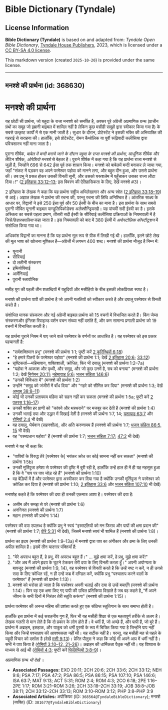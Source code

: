 # Bible Dictionary (Tyndale)

## License Information

**Bible Dictionary (Tyndale)** is based on and adapted from: _Tyndale Open Bible Dictionary_, [Tyndale House Publishers](https://tyndaleopenresources.com/), 2023, which is licensed under a [CC BY-SA 4.0 license](https://creativecommons.org/licenses/by-sa/4.0/legalcode.en).

This markdown version (created `2025-10-20`) is provided under the same license.



--------------------------------

## मनश्शे की प्रार्थना (id: 368630)

मनश्शे की प्रार्थना
===================

यह छोटी सी प्रार्थना, जो यहूदा के राजा मनश्शे को समर्पित है, अक्सर पूरे अंग्रेजी अप्रमाणिक ग्रन्थ (प्राचीन ग्रंथों का समूह जो इब्रानी बाइबल में शामिल नहीं है लेकिन कुछ मसीही समूहों द्वारा स्वीकार किया गया है) के सबसे उत्कृष्ट कार्यों में से एक मानी जाती है। सुधार के दौरान, प्रोटेस्टेंट ने इसकी भक्ति की अभिव्यक्ति की गहराई से सराहना की। हालाँकि, इसे प्रोटेस्टेंट, रोमन कैथोलिक या पूर्वी रूढ़िवादी कलीसिया द्वारा पवित्रशास्त्र नहीं माना जाता है।

पुराना शीर्षक, *बाबेल में बन्दी बनाये जाने के दौरान यहूदा के राजा मनश्शे की प्रार्थना,* आधुनिक शीर्षक और लैटिन शीर्षक, *ओरेशियो मनश्शे* से बेहतर है। पुराने शीर्षक में कहा गया है कि यह प्रार्थना राजा मनश्शे से जुड़ी है, जिन्होंने 696 से 642 ईसा पूर्व तक शासन किया। मनश्शे को बाबेलमें बन्दी बनाकर ले जाया गया, जहाँ "संकट में पड़कर वह अपने परमेश्वर यहोवा को मानने लगा, और बहुत दीन हुआ, और उससे प्रार्थना की। तब प्रभु ने प्रसन्न होकर उसकी विनती सुनी, और उसको यरूशलेम में पहुँचाकर उसका राज्य लौटा दिया।!" ([2 इतिहास 33:12–13](https://ref.ly/2Chr33:12-2Chr33:13); इस विवरण की ऐतिहासिकता के लिए, देखें मनश्शे \#3\)।

2 इतिहास के लेखक ने कहा कि यह प्रार्थना राष्ट्रीय अभिलेखागार और अन्य स्रोत ([2 इतिहास 33:18–19](https://ref.ly/2Chr33:18-2Chr33:19)) से आई। अज्ञात लेखक ने प्रार्थना की रचना की, परन्तु रचना की तिथि अनिश्चित है। आंतरिक साक्ष्य के आधार पर, विद्वानों ने इसे 250 ईसा पूर्व और 50 ईस्वी के बीच का माना है। इस प्रार्थना के साथ सबसे पुरानी जीवित यूनानी बाइबल पाण्डुलिपिकोडेक्स अलेक्सैन्ड्रियसहै। यह पांचवीं सदी ईस्वी का है। इसके अस्तित्व का सबसे पहला प्रमाण, तीसरी सदी ईस्वी के सीरियाई कलीसिया प्रक्रियाओं के नियमावली में है जिसे*डिडास्कालिया* कहा जाता है। इस नियमावली को बाद में 380 ईस्वी में *अपोस्टोलिक कोंस्टीटूशन* में संशोधित किया गया था।

अधिकांश विद्वानों का मानना है कि यह प्रार्थना मूल रूप से ग्रीक में लिखी गई थी। हालाँकि, इतने छोटे लेख की मूल भाषा को खोजना मुश्किल है—अंग्रेजी में लगभग 400 शब्द। मनश्शे की प्रार्थना मौजूद है निम्न में:

* यूनानी
* सीरियाई
* दो लतीनी संस्करण
* इथियोपियाई
* आर्मेनियाई
* पुरानी स्लावोनिक

मसीह युग की पहली तीन शताब्दियों में यहूदियों और मसीहियो के बीच इसकी लोकप्रियता स्पष्ट है।

मनश्शे की प्रार्थना पापी की प्रार्थना है जो अपनी गलतियों को स्वीकार करते है और दयालु परमेश्वर से विनती करते है।

संशोधित मानक संस्करण और नई अंग्रेजी बाइबल प्रार्थना को 15 वचनों में विभाजित करते हैं। किंग जेम्स संस्करणऔर इंग्लिश रिवाइज्ड वर्शन वचन संख्या नहीं दर्शाते हैं, और कम सामान्य प्रणाली प्रार्थना को 19 वचनों में विभाजित करती है।

यह प्रार्थना पुराने नियम में पाए जाने वाले परमेश्वर के वर्णनों पर आधारित है। यह परमेश्वर को इस प्रकार पहचानती है:

* "सर्वशक्तिमान प्रभु" (मनश्शे की प्रार्थना 1:1; पुष्टी करें [2 कुरिन्थियों 6:18](https://ref.ly/2Cor6:18))
* "हे हमारे पितरों के परमेश्वर यहोवा" (मनश्शे की प्रार्थना 1:1; देखें [2 इतिहास 20:6](https://ref.ly/2Chr20:6); [33:12](https://ref.ly/2Chr33:12))
* सृष्टिकर्ता—महिमावान, शक्तिशाली, क्रोधित, फिर भी दयालु (मनश्शे की प्रार्थना 1:2–7a)
* "यहोवा ने आकाश और पृथ्वी, और समुद्र, और जो कुछ उनमें है, सब को बनाया" (मनश्शे की प्रार्थना 1:2; देखें [निर्गमन 20:11](https://ref.ly/Exod20:11); [नहेमायाह 9:6](https://ref.ly/Neh9:6); [भजन संहिता 146:6](https://ref.ly/Ps146:6))
* "उनकी विविधता में" (मनश्शे की प्रार्थना 1:2\)
* उन्होंने "समुद्र को जंजीरों में बाँध दिया" और "गहरे को सीमित कर दिया" (मनश्शे की प्रार्थना 1:3; देखें [अय्यूब 38:8–11](https://ref.ly/Job38:8-Job38:11))
* कोई भी उनकी प्रतापमय महिमा को सहन नहीं कर सकता (मनश्शे की प्रार्थना 1:5a; पुष्टी करें [2 पतरस 1:16–17](https://ref.ly/2Pet1:16-2Pet1:17))
* उनकी शक्ति हर प्राणी को "कांपने और थरथराने" पर मजबूर कर देती है (मनश्शे की प्रार्थना 1:4\)
* उनकी भलाई दया और उद्धार में दिखाई देती है (मनश्शे की प्रार्थना 1:7, 14; [यशायाह 63:7](https://ref.ly/Isa63:7) और [रोमियों 2:4](https://ref.ly/Rom2:4) भी देखें)
* वह दयालु, धैर्यवान (सहनशील), और अति करुणामय हैं (मनश्शे की प्रार्थना 1:7; [भजन संहिता 86:5, 15](https://ref.ly/Ps86:5) भी देखें)
* वह "परमप्रधान यहोवा" हैं (मनश्शे की प्रार्थना 1:7; [भजन संहिता 7:17](https://ref.ly/Ps7:17); [47:2](https://ref.ly/Ps47:2) भी देखें)

मनश्शे ने यह भी कहा कि:

* "पापियों के विरुद्ध तेरे \[परमेश्वर के] भयंकर क्रोध का कोई सामना नहीं कर सकता" (मनश्शे की प्रार्थना 1:5b)
* उनकी मूर्तिपूजा हमेशा से परमेश्वर की दृष्टि में बुरी रही है, हालाँकि उन्हें हाल ही में ही यह महसूस हुआ है कि वे "पाप पर पाप जोड़ रहे हैं" (मनश्शे की प्रार्थना 1:10\)
* वह बेड़ियों में है और परमेश्वर द्वारा अस्वीकार कर दिया गया है क्योंकि उनकी मूर्तिपूजा ने परमेश्वर को क्रोधित कर दिया है (मनश्शे की प्रार्थना 1:10; [2 इतिहास 33:6](https://ref.ly/2Chr33:6) और [भजन संहिता 107:10](https://ref.ly/Ps107:10) भी देखें)

मनश्शेह कहते है कि परमेश्वर की दया ही उनकी एकमात्र आशा है। परमेश्वर की दया है:

* असीम और समझ से परे (मनश्शे की प्रार्थना 1:6\)
* अनगिनत (मनश्शे की प्रार्थना 1:7\)
* महान (मनश्शे की प्रार्थना 1:14\)

परमेश्वर की दया उपलब्ध है क्योंकि प्रभु ने स्वयं "इस्राएलियों को मन फिराव और पापों की क्षमा प्रदान की" (मनश्शे की प्रार्थना 1:7; [प्रेरि 5:31](https://ref.ly/Acts5:31) भी देखें), जिसमें मनश्शे स्वयं भी शामिल हैं (मनश्शे की प्रार्थना 1:8\)।

प्रार्थना का हृदय (मनश्शे की प्रार्थना 1:9–13a) में मनश्शे द्वारा पाप का अंगीकार और क्षमा के लिए उनकी अपील शामिल है। इसमें तीन यादगार पंक्तियाँ हैं:

1. "मेरे अपराध बहुत हैं, हे प्रभु, मेरे अपराध बहुत हैं।" … मुझे क्षमा करें, हे प्रभु, मुझे क्षमा करें!"
2. "और अब मैं अपने हृदय के घुटने टेककर तेरी दया के लिए विनती करता हूँ।" अपनी अयोग्यता के बावजूद (मनश्शे की प्रार्थना 1:9, 14\), वह परमेश्वर से विनती करते है कि उन्हें नष्ट न करें, न ही उनसे सदा के लिए क्रोधित रहें, न ही उन्हें कब्र में दण्डित करें, क्योंकि प्रभु "पश्चाताप करने वालों के परमेश्वर" हैं (मनश्शे की प्रार्थना 1:13\)।
3. मनश्शे को भरोसा हो जाता है कि परमेश्वर अपनी भलाई और दया से उन्हें बचाएँगे (मनश्शे की प्रार्थना 1:14\)। फिर वह एक क्षमा किए गए पापी की उचित प्रतिक्रिया दिखाते है जब वह कहते है,,"मैं अपने जीवन के सभी दिनों में निरंतर तेरी स्तुति करूंगा" (मनश्शे की प्रार्थना 1:15\)।

प्रार्थना परमेश्वर की अनन्त महिमा की प्रशंसा करते हुए एक संक्षिप्त स्तुतिगान के साथ समाप्त होती है।

हालाँकि इस प्रार्थना में कई सराहनीय गुण हैं, फिर भी यह मसीही शिक्षा से एक महत्वपूर्ण तरीके से अलग है। लेखक गलती से मान लेते है कि दो प्रकार के लोग होते हैं। वे धर्मी हैं, जो अच्छे हैं, और पापी हैं, जो बुरे हैं। प्रार्थना में अब्राहम, इसहाक, और याकूब को धर्मी पुरुषों के रूप में चित्रित किया गया है जिन्होंने पाप नहीं किया और जिन्हें पश्चाताप की आवश्यकता नहीं थी। यह सटीक नहीं है। परन्तु, यह मसीही मत से पहले के यहूदी विचार को दर्शाता है (देखें [मत्ती 9:13](https://ref.ly/Matt9:13))। प्रेरित पौलुस ने कहा कि कोई भी अपने आप में धर्मी नहीं है। सभी ने पाप किया है ([रोमियों 3:10–12, 21–26](https://ref.ly/Rom3:10-Rom3:12))। अब्राहम की धार्मिकता पैतृक नहीं थी। यह विश्वास के माध्यम से आई थी ([रोमियों 4:3](https://ref.ly/Rom4:3); पुष्टी करें [फिलिप्पियों 3:8–9](https://ref.ly/Phil3:8-Phil3:9))।

अप्रमाणिक ग्रन्थ *भी देखें* ।

* **Associated Passages:** EXO 20:11; 2CH 20:6; 2CH 33:6; 2CH 33:12; NEH 9:6; PSA 7:17; PSA 47:2; PSA 86:5; PSA 86:15; PSA 107:10; PSA 146:6; ISA 63:7; MAT 9:13; ACT 5:31; ROM 2:4; ROM 4:3; 2CO 6:18; 2PE 1:16–2PE 1:17; ROM 3:21–ROM 3:26; 2CH 33:18–2CH 33:19; JOB 38:8–JOB 38:11; 2CH 33:12–2CH 33:13; ROM 3:10–ROM 3:12; PHP 3:8–PHP 3:9
* **Associated Articles:** अपोक्रिफा (ID: `368564@TyndaleBibleDictionary`); मनश्शे (व्यक्ति) (ID: `381677@TyndaleBibleDictionary`)

